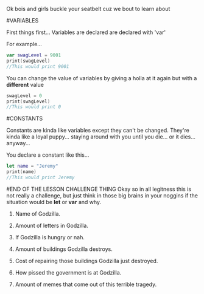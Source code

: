 Ok bois and girls buckle your seatbelt cuz we bout to learn about

#VARIABLES

First things first...
Variables are declared are declared with 'var'

For example...

```swift
var swagLevel = 9001
print(swagLevel)
//This would print 9001
```

You can change the value of variables by giving a holla at it again but with a **different** value

```swift
swagLevel = 0
print(swagLevel)
//This would print 0
```

#CONSTANTS

Constants are kinda like variables except they can't be changed. They're kinda like a loyal puppy... staying around with you until you die... or it dies... anyway...

You declare a constant like this...


```swift
let name = "Jeremy"
print(name)
//This would print Jeremy
```

#END OF THE LESSON CHALLENGE THING
Okay so in all legitness this is not really a challenge, but just think in those big brains in your noggins if the situation would be **let** or **var** and why.

1. Name of Godzilla.

2. Amount of letters in Godzilla.

3. If Godzilla is hungry or nah.

4. Amount of buildings Godzilla destroys.

5. Cost of repairing those buildings Godzilla just destroyed.

6. How pissed the government is at Godzilla.

7. Amount of memes that come out of this terrible tragedy.
